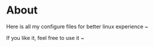 About
=====

Here is all my configure files for better linux experience ~

If you like it, feel free to use it ~
